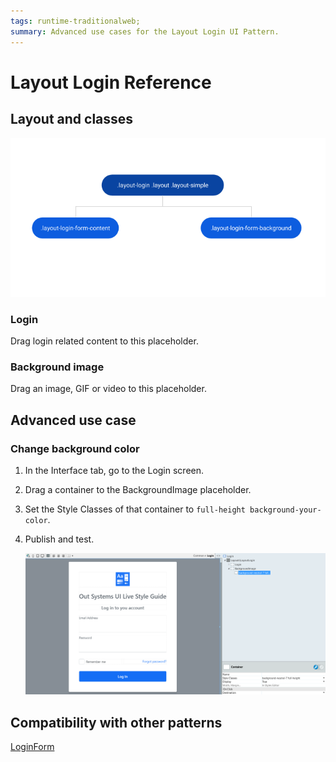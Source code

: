```yaml
---
tags: runtime-traditionalweb;
summary: Advanced use cases for the Layout Login UI Pattern.
---
```


# Layout Login Reference

## Layout and classes

![](<images/layoutlogin-1-diag.png>)

### Login

Drag login related content to this placeholder.

### Background image

Drag an image, GIF or video to this placeholder.

## Advanced use case

### Change background color

1. In the Interface tab, go to the Login screen.
1. Drag a container to the BackgroundImage placeholder.
1. Set the Style Classes of that container to `full-height background-your-color`. 
1. Publish and test.

    ![](<images/layoutlogin-2-ss.png?width=750>)

## Compatibility with other patterns

[LoginForm](loginform.md)
